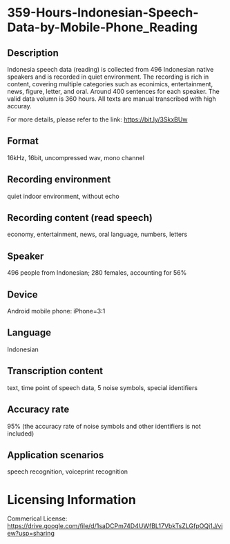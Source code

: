 # 359-Hours-Indonesian-Speech-Data-by-Mobile-Phone_Reading


## Description
Indonesia speech data (reading) is collected from 496 Indonesian native speakers and is recorded in quiet environment. The recording is rich in content, covering multiple categories such as econimics, entertainment, news, figure, letter, and oral. Around 400 sentences for each speaker. The valid data volumn is 360 hours. All texts are manual transcribed with high accuray.

For more details, please refer to the link: https://bit.ly/3SkxBUw

## Format
16kHz, 16bit, uncompressed wav, mono channel

## Recording environment
quiet indoor environment, without echo

## Recording content (read speech)
economy, entertainment, news, oral language, numbers, letters

## Speaker
496 people from Indonesian; 280 females, accounting for 56%

## Device
Android mobile phone: iPhone=3:1

## Language
Indonesian

## Transcription content
text, time point of speech data, 5 noise symbols, special identifiers

## Accuracy rate
95% (the accuracy rate of noise symbols and other identifiers is not included)

## Application scenarios
speech recognition, voiceprint recognition

# Licensing Information
Commerical License: https://drive.google.com/file/d/1saDCPm74D4UWfBL17VbkTsZLGfpOQj1J/view?usp=sharing
